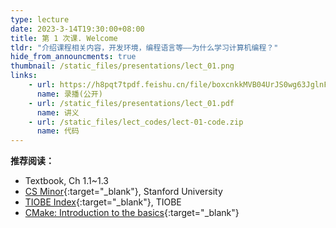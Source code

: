 ```yaml
---
type: lecture
date: 2023-3-14T19:30:00+08:00
title: 第 1 次课. Welcome
tldr: "介绍课程相关内容，开发环境，编程语言等——为什么学习计算机编程？"
hide_from_announcments: true
thumbnail: /static_files/presentations/lect_01.png
links:
    - url: https://h8pqt7tpdf.feishu.cn/file/boxcnkkMVB04UrJS0wg63JglnFh
      name: 录播(公开)
    - url: /static_files/presentations/lect_01.pdf
      name: 讲义
    - url: /static_files/lect_codes/lect-01-code.zip
      name: 代码
---
```


**推荐阅读：**

- Textbook, Ch 1.1~1.3
- [CS Minor](https://www.cs.stanford.edu/degrees/undergrad/Minor.shtml){:target="_blank"}, Stanford University
- [TIOBE Index](https://www.tiobe.com/tiobe-index/){:target="_blank"}, TIOBE
- [CMake: Introduction to the basics](https://cliutils.gitlab.io/modern-cmake/chapters/basics.html){:target="_blank"}
